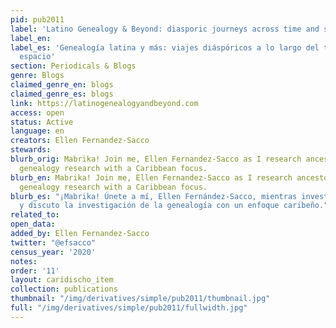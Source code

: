 ```yaml
---
pid: pub2011
label: 'Latino Genealogy & Beyond: diasporic journeys across time and space'
label_en:
label_es: 'Genealogía latina y más: viajes diáspóricos a lo largo del tiempo y el
  espacio'
section: Periodicals & Blogs
genre: Blogs
claimed_genre_en: blogs
claimed_genre_es: blogs
link: https://latinogenealogyandbeyond.com
access: open
status: Active
language: en
creators: Ellen Fernandez-Sacco
stewards:
blurb_orig: Mabrika! Join me, Ellen Fernandez-Sacco as I research ancestors and discuss
  genealogy research with a Caribbean focus.
blurb_en: Mabrika! Join me, Ellen Fernandez-Sacco as I research ancestors and discuss
  genealogy research with a Caribbean focus.
blurb_es: "¡Mabrika! Únete a mí, Ellen Fernández-Sacco, mientras investigo a los antepasados
  ​​y discuto la investigación de la genealogía con un enfoque caribeño."
related_to:
open_data:
added_by: Ellen Fernandez-Sacco
twitter: "@efsacco"
census_year: '2020'
notes:
order: '11'
layout: caridischo_item
collection: publications
thumbnail: "/img/derivatives/simple/pub2011/thumbnail.jpg"
full: "/img/derivatives/simple/pub2011/fullwidth.jpg"
---
```

